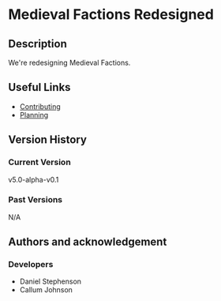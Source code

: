 # Medieval Factions Redesigned

## Description
We're redesigning Medieval Factions.

## Useful Links
- [Contributing](https://github.com/dmccoystephenson/Medieval-Factions-Redesigned/blob/main/CONTRIBUTING.md)
- [Planning](https://github.com/dmccoystephenson/Medieval-Factions-Redesigned/blob/main/PLANNING.md)

## Version History
### Current Version
v5.0-alpha-v0.1

### Past Versions
N/A

## Authors and acknowledgement
### Developers
-  Daniel Stephenson
-  Callum Johnson
